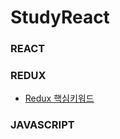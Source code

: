 # StudyReact

### REACT

### REDUX
- [Redux 핵심키워드](https://github.com/JEONGBOYEON/StudyReact/blob/main/study_redux/Description_redux.md)

### JAVASCRIPT

